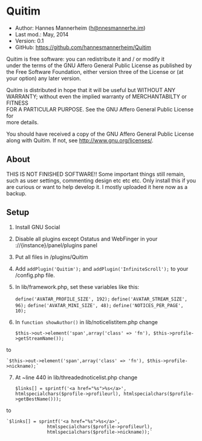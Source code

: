 Quitim
==========================================

* Author:    Hannes Mannerheim (<h@nnesmannerhe.im>)
* Last mod.: May, 2014
* Version:   0.1
* GitHub:    <https://github.com/hannesmannerheim/Quitim>

Quitim is free  software:  you can  redistribute it  and / or  modify it  
under the  terms of the GNU Affero General Public License as published by  
the Free Software Foundation,  either version three of the License or (at  
your option) any later version.                                            
                                                                           
Quitim is distributed  in hope that  it will be  useful but  WITHOUT ANY  
WARRANTY;  without even the implied warranty of MERCHANTABILTY or FITNESS  
FOR A PARTICULAR PURPOSE.  See the  GNU Affero General Public License for  
more details.                                                              
                                                                           
You should have received a copy of the  GNU Affero General Public License  
along with Quitim. If not, see <http://www.gnu.org/licenses/>.            
                                                                           
About
-----

THIS IS NOT FINISHED SOFTWARE!! Some important things still remain, such as
user settings, commenting design etc etc etc. Only install this if you are curious
or want to help develop it. I mostly uploaded it here now as a backup.


Setup
-----

1. Install GNU Social

2. Disable all plugins except Ostatus and WebFinger in your
://{instance}/panel/plugins panel

3. Put all files in /plugins/Quitim

4. Add `addPlugin('Quitim');` and  `addPlugin('InfiniteScroll');` to your 
/config.php file.

5. In lib/framework.php, set these variables like this:

	`define('AVATAR_PROFILE_SIZE', 192);`
	`define('AVATAR_STREAM_SIZE', 96);`
	`define('AVATAR_MINI_SIZE', 48);`
	`define('NOTICES_PER_PAGE', 10);`

6. In `function showAuthor()` in lib/noticelistitem.php change

	`$this->out->element('span',array('class' => 'fn'), $this->profile->getStreamName());`

to

	`$this->out->element('span',array('class' => 'fn'), $this->profile->nickname);`
	
7. At ~line 440 in lib/threadednoticelist.php change

	`$links[] = sprintf('<a href="%s">%s</a>',
					   htmlspecialchars($profile->profileurl),
					   htmlspecialchars($profile->getBestName()));`

to 

	`$links[] = sprintf('<a href="%s">%s</a>',
				   htmlspecialchars($profile->profileurl),
				   htmlspecialchars($profile->nickname));`

	